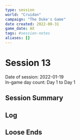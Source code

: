 ```yaml
---
type: session
world: "Cruidan"
campaign: "The Duke's Game"
date created: 2022-08-31
game_date: AX
tags: #session-notes
aliases: []
---
```

# Session 13
Date of session: 2022-01-19  
In-game day count: Day 1 to Day 1  

## Session Summary

## Log



## Loose Ends

